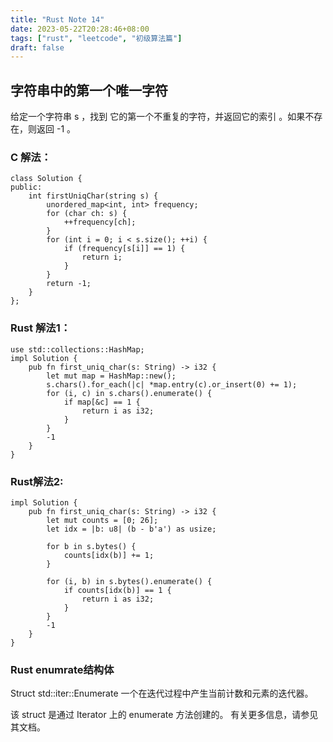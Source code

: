 ```yaml
---
title: "Rust Note 14"
date: 2023-05-22T20:28:46+08:00
tags: ["rust", "leetcode", "初级算法篇"]
draft: false
---
```


## 字符串中的第一个唯一字符

给定一个字符串 s ，找到 它的第一个不重复的字符，并返回它的索引 。如果不存在，则返回 -1 。


### C 解法：
```
class Solution {
public:
    int firstUniqChar(string s) {
        unordered_map<int, int> frequency;
        for (char ch: s) {
            ++frequency[ch];
        }
        for (int i = 0; i < s.size(); ++i) {
            if (frequency[s[i]] == 1) {
                return i;
            }
        }
        return -1;
    }
};
```


### Rust 解法1：
```
use std::collections::HashMap;
impl Solution {
    pub fn first_uniq_char(s: String) -> i32 {
        let mut map = HashMap::new();
        s.chars().for_each(|c| *map.entry(c).or_insert(0) += 1);
        for (i, c) in s.chars().enumerate() {
            if map[&c] == 1 {
                return i as i32;
            }
        }
        -1
    }
}
```

### Rust解法2:
```
impl Solution {
    pub fn first_uniq_char(s: String) -> i32 {
        let mut counts = [0; 26];
        let idx = |b: u8| (b - b'a') as usize;

        for b in s.bytes() {
            counts[idx(b)] += 1;
        }

        for (i, b) in s.bytes().enumerate() {
            if counts[idx(b)] == 1 {
                return i as i32;
            }
        }
        -1
    }
}
```

### Rust enumrate结构体
Struct std::iter::Enumerate
一个在迭代过程中产生当前计数和元素的迭代器。

该 struct 是通过 Iterator 上的 enumerate 方法创建的。 有关更多信息，请参见其文档。